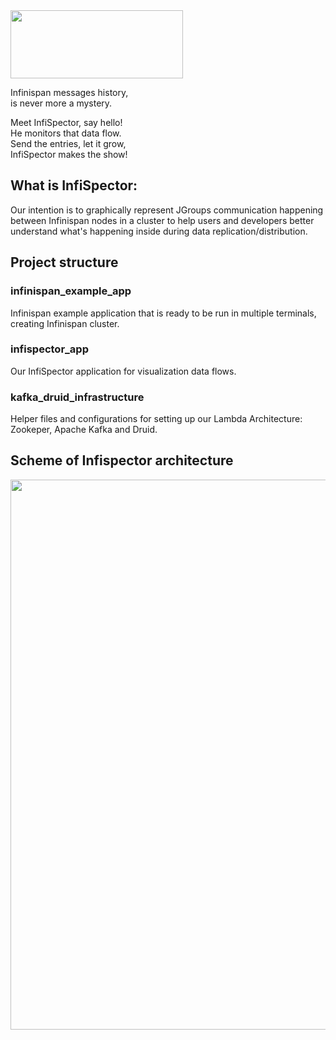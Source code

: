 <img src="https://raw.githubusercontent.com/infinispan/infispector/master_angular2_backup/img/logo.jpg" width="276" height="109">

Infinispan messages history,<br/>
is never more a mystery.<br/>

Meet InfiSpector, say hello!<br/>
He monitors that data flow.<br/>
Send the entries, let it grow,<br/>
InfiSpector makes the show!

## What is InfiSpector:

Our intention is to graphically represent JGroups communication
happening between Infinispan nodes in a cluster to help users and developers
better understand what's happening inside during data replication/distribution.

## Project structure

### infinispan_example_app    

Infinispan example application that is ready to be run in multiple terminals,
creating Infinispan cluster.


### infispector_app

Our InfiSpector application for visualization data flows.


### kafka_druid_infrastructure

Helper files and configurations for setting up our Lambda Architecture: 
Zookeper, Apache Kafka and Druid.

## Scheme of Infispector architecture

<img src="https://raw.githubusercontent.com/infinispan/infispector/master/architecture_scheme.png" width="880">
